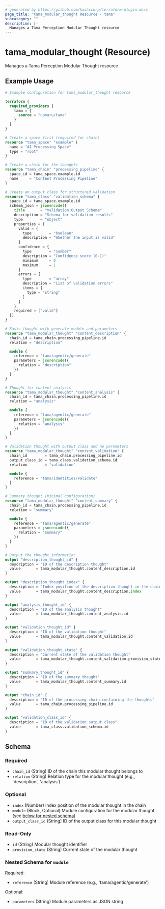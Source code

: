 ```yaml
---
# generated by https://github.com/hashicorp/terraform-plugin-docs
page_title: "tama_modular_thought Resource - tama"
subcategory: ""
description: |-
  Manages a Tama Perception Modular Thought resource
---
```


# tama_modular_thought (Resource)

Manages a Tama Perception Modular Thought resource

## Example Usage

```terraform
# Example configuration for tama_modular_thought resource

terraform {
  required_providers {
    tama = {
      source = "upmaru/tama"
    }
  }
}

# Create a space first (required for chain)
resource "tama_space" "example" {
  name = "AI Processing Space"
  type = "root"
}

# Create a chain for the thoughts
resource "tama_chain" "processing_pipeline" {
  space_id = tama_space.example.id
  name     = "Content Processing Pipeline"
}

# Create an output class for structured validation
resource "tama_class" "validation_schema" {
  space_id = tama_space.example.id
  schema_json = jsonencode({
    title       = "Validation Output Schema"
    description = "Schema for validation results"
    type        = "object"
    properties = {
      valid = {
        type        = "boolean"
        description = "Whether the input is valid"
      }
      confidence = {
        type        = "number"
        description = "Confidence score (0-1)"
        minimum     = 0
        maximum     = 1
      }
      errors = {
        type        = "array"
        description = "List of validation errors"
        items = {
          type = "string"
        }
      }
    }
    required = ["valid"]
  })
}

# Basic thought with generate module and parameters
resource "tama_modular_thought" "content_description" {
  chain_id = tama_chain.processing_pipeline.id
  relation = "description"

  module {
    reference = "tama/agentic/generate"
    parameters = jsonencode({
      relation = "description"
    })
  }
}

# Thought for content analysis
resource "tama_modular_thought" "content_analysis" {
  chain_id = tama_chain.processing_pipeline.id
  relation = "analysis"

  module {
    reference = "tama/agentic/generate"
    parameters = jsonencode({
      relation = "analysis"
    })
  }
}

# Validation thought with output class and no parameters
resource "tama_modular_thought" "content_validation" {
  chain_id        = tama_chain.processing_pipeline.id
  output_class_id = tama_class.validation_schema.id
  relation        = "validation"

  module {
    reference = "tama/identities/validate"
  }
}

# Summary thought (minimal configuration)
resource "tama_modular_thought" "content_summary" {
  chain_id = tama_chain.processing_pipeline.id
  relation = "summary"

  module {
    reference = "tama/agentic/generate"
    parameters = jsonencode({
      relation = "summary"
    })
  }
}

# Output the thought information
output "description_thought_id" {
  description = "ID of the description thought"
  value       = tama_modular_thought.content_description.id
}

output "description_thought_index" {
  description = "Index position of the description thought in the chain"
  value       = tama_modular_thought.content_description.index
}

output "analysis_thought_id" {
  description = "ID of the analysis thought"
  value       = tama_modular_thought.content_analysis.id
}

output "validation_thought_id" {
  description = "ID of the validation thought"
  value       = tama_modular_thought.content_validation.id
}

output "validation_thought_state" {
  description = "Current state of the validation thought"
  value       = tama_modular_thought.content_validation.provision_state
}

output "summary_thought_id" {
  description = "ID of the summary thought"
  value       = tama_modular_thought.content_summary.id
}

output "chain_id" {
  description = "ID of the processing chain containing the thoughts"
  value       = tama_chain.processing_pipeline.id
}

output "validation_class_id" {
  description = "ID of the validation output class"
  value       = tama_class.validation_schema.id
}
```

<!-- schema generated by tfplugindocs -->
## Schema

### Required

- `chain_id` (String) ID of the chain this modular thought belongs to
- `relation` (String) Relation type for the modular thought (e.g., 'description', 'analysis')

### Optional

- `index` (Number) Index position of the modular thought in the chain
- `module` (Block, Optional) Module configuration for the modular thought (see [below for nested schema](#nestedblock--module))
- `output_class_id` (String) ID of the output class for this modular thought

### Read-Only

- `id` (String) Modular thought identifier
- `provision_state` (String) Current state of the modular thought

<a id="nestedblock--module"></a>
### Nested Schema for `module`

Required:

- `reference` (String) Module reference (e.g., 'tama/agentic/generate')

Optional:

- `parameters` (String) Module parameters as JSON string
